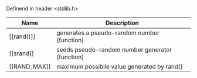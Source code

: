 Definend in header <stdlib.h>

Name | Description
--- | ---
[[rand()]] | generates a pseudo-random number (function)
[[srand]] | seeds pseudo-random number generator (function)
[[RAND_MAX]] | maximum possibile value generated by rand()


